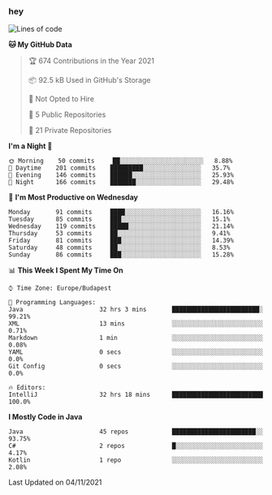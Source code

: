 ### hey

<!--START_SECTION:waka-->
![Lines of code](https://img.shields.io/badge/From%20Hello%20World%20I%27ve%20Written-466253%20lines%20of%20code-blue)

**🐱 My GitHub Data** 

> 🏆 674 Contributions in the Year 2021
 > 
> 📦 92.5 kB Used in GitHub's Storage 
 > 
> 🚫 Not Opted to Hire
 > 
> 📜 5 Public Repositories 
 > 
> 🔑 21 Private Repositories  
 > 
**I'm a Night 🦉** 

```text
🌞 Morning    50 commits     ██░░░░░░░░░░░░░░░░░░░░░░░   8.88% 
🌆 Daytime    201 commits    █████████░░░░░░░░░░░░░░░░   35.7% 
🌃 Evening    146 commits    ██████░░░░░░░░░░░░░░░░░░░   25.93% 
🌙 Night      166 commits    ███████░░░░░░░░░░░░░░░░░░   29.48%

```
📅 **I'm Most Productive on Wednesday** 

```text
Monday       91 commits     ████░░░░░░░░░░░░░░░░░░░░░   16.16% 
Tuesday      85 commits     ███░░░░░░░░░░░░░░░░░░░░░░   15.1% 
Wednesday    119 commits    █████░░░░░░░░░░░░░░░░░░░░   21.14% 
Thursday     53 commits     ██░░░░░░░░░░░░░░░░░░░░░░░   9.41% 
Friday       81 commits     ███░░░░░░░░░░░░░░░░░░░░░░   14.39% 
Saturday     48 commits     ██░░░░░░░░░░░░░░░░░░░░░░░   8.53% 
Sunday       86 commits     ███░░░░░░░░░░░░░░░░░░░░░░   15.28%

```


📊 **This Week I Spent My Time On** 

```text
⌚︎ Time Zone: Europe/Budapest

💬 Programming Languages: 
Java                     32 hrs 3 mins       ████████████████████████░   99.21% 
XML                      13 mins             ░░░░░░░░░░░░░░░░░░░░░░░░░   0.71% 
Markdown                 1 min               ░░░░░░░░░░░░░░░░░░░░░░░░░   0.08% 
YAML                     0 secs              ░░░░░░░░░░░░░░░░░░░░░░░░░   0.0% 
Git Config               0 secs              ░░░░░░░░░░░░░░░░░░░░░░░░░   0.0%

🔥 Editors: 
IntelliJ                 32 hrs 18 mins      █████████████████████████   100.0%

```

**I Mostly Code in Java** 

```text
Java                     45 repos            ███████████████████████░░   93.75% 
C#                       2 repos             █░░░░░░░░░░░░░░░░░░░░░░░░   4.17% 
Kotlin                   1 repo              ░░░░░░░░░░░░░░░░░░░░░░░░░   2.08%

```



 Last Updated on 04/11/2021
<!--END_SECTION:waka-->
